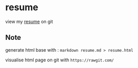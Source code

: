 # resume

view my [resume](https://rawgit.com/tolo38/resume/master/resume.html) on git

Note
---

generate html base with : `markdown resume.md > resume.html`

visualise html page on git with `https://rawgit.com/`
